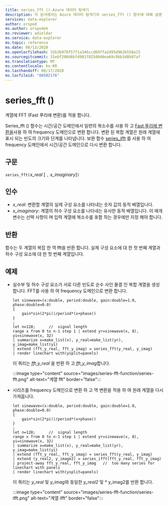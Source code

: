 ```yaml
---
title: series_fft ()-Azure 데이터 탐색기
description: 이 문서에서는 Azure 데이터 탐색기의 series_fft () 함수에 대해 설명 합니다.
services: data-explorer
author: orspod
ms.author: orspodek
ms.reviewer: adieldar
ms.service: data-explorer
ms.topic: reference
ms.date: 08/13/2020
ms.openlocfilehash: 32b3b978f57f1a346ccd697fa2d95d962b558a15
ms.sourcegitcommit: 31ebf208d6bfd901f825d048ea69c9bb3d8b87af
ms.translationtype: MT
ms.contentlocale: ko-KR
ms.lasthandoff: 08/17/2020
ms.locfileid: "88502176"
---
```

# <a name="series_fft"></a>series_fft ()

계열에 FFT (Fast 푸리에 변환)를 적용 합니다.  

Series_fft () 함수는 시간/공간 도메인에서 일련의 복소수를 사용 하 고 [Fast 푸리에 변환을](https://en.wikipedia.org/wiki/Fast_Fourier_transform)사용 하 여 frequency 도메인으로 변환 합니다. 변환 된 복합 계열은 원래 계열에 표시 되는 빈도의 크기와 단계를 나타냅니다. 보완 함수 [series_ifft](series-ifft-function.md) 를 사용 하 여 frequency 도메인에서 시간/공간 도메인으로 다시 변환 합니다.

## <a name="syntax"></a>구문

`series_fft(`*x_real* [ `,` *x_imaginary*]`)`

## <a name="arguments"></a>인수

* *x_real*: 변환할 계열의 실제 구성 요소를 나타내는 숫자 값의 동적 배열입니다.
* *x_imaginary*: 계열의 허수 구성 요소를 나타내는 유사한 동적 배열입니다. 이 매개 변수는 선택 사항이 며 입력 계열에 복소수를 포함 하는 경우에만 지정 해야 합니다.

## <a name="returns"></a>반환

함수는 두 계열의 복잡 한 역 fft을 반환 합니다. 실제 구성 요소에 대 한 첫 번째 계열과 허수 구성 요소에 대 한 첫 번째 계열입니다.

## <a name="example"></a>예제

* 실수부 및 허수 구성 요소가 서로 다른 빈도로 순수 사인 물결 인 복합 계열을 생성 합니다. FFT를 사용 하 여 frequency 도메인으로 변환 합니다.

    <!-- csl: https://help.kusto.windows.net:443/Samples -->
    ```kusto
    let sinewave=(x:double, period:double, gain:double=1.0, phase:double=0.0)
    {
        gain*sin(2*pi()/period*(x+phase))
    }
    ;
    let n=128;      //  signal length
    range x from 0 to n-1 step 1 | extend yr=sinewave(x, 8), yi=sinewave(x, 32)
    | summarize x=make_list(x), y_real=make_list(yr), y_imag=make_list(yi)
    | extend (fft_y_real, fft_y_imag) = series_fft(y_real, y_imag)
    | render linechart with(ysplit=panels)
    ```
    
    이 쿼리는 *fft_y_real* 을 반환 하 고 *fft_y_imag*합니다.  
    
    :::image type="content" source="images/series-fft-function/series-fft.png" alt-text="계열 fft" border="false":::
    
* 시리즈를 frequency 도메인으로 변환 하 고 역 변환을 적용 하 여 원래 계열을 다시 가져옵니다.

    <!-- csl: https://help.kusto.windows.net:443/Samples -->
    ```kusto
    let sinewave=(x:double, period:double, gain:double=1.0, phase:double=0.0)
    {
        gain*sin(2*pi()/period*(x+phase))
    }
    ;
    let n=128;      //  signal length
    range x from 0 to n-1 step 1 | extend yr=sinewave(x, 8), yi=sinewave(x, 32)
    | summarize x=make_list(x), y_real=make_list(yr), y_imag=make_list(yi)
    | extend (fft_y_real, fft_y_imag) = series_fft(y_real, y_imag)
    | extend (y_real2, y_image2) = series_ifft(fft_y_real, fft_y_imag)
    | project-away fft_y_real, fft_y_imag   //  too many series for linechart with panels
    | render linechart with(ysplit=panels)
    ```
    
    이 쿼리는 *y_real* 및 *y_imag*와 동일한 *y_real2* 및 * y_imag2를 반환 합니다.  
    
    :::image type="content" source="images/series-fft-function/series-ifft.png" alt-text="계열 ifft" border="false":::
    